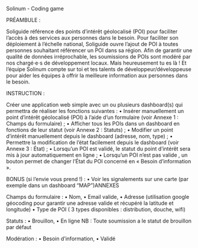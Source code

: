 Solinum - Coding game

PRÉAMBULE :

Soliguide référence des points d’intérêt géolocalisé (POI) pour faciliter l’accès à des services
aux personnes dans le besoin.
Pour faciliter son déploiement à l’échelle national, Soliguide ouvre l’ajout de POI à toutes
personnes souhaitant référencer un POI dans sa région. Afin de garantir une qualité de données
irréprochable, les soumissions de POIs sont modéré par nos chargé⋅e⋅s de développement
locaux.
Mais heureusement tu es là ! Et l’équipe Solinum compte sur toi et tes talents de
développeur/développeuse pour aider les équipes à offrir la meilleure information aux personnes
dans le besoin.

INSTRUCTION :

Créer une application web simple avec un ou plusieurs dashboard(s) qui permettra de réaliser les fonctions suivantes :
• Insérer manuellement un point d’intérêt géolocalisé (POI) à l’aide d’un formulaire (voir Annexe 1 : Champs du formulaire) ;
• Afficher tous les POIs dans un dashboard en fonctions de leur statut (voir Annexe 2 : Statuts) ;
• Modifier un point d’intérêt manuellement depuis le dashboard (adresse, nom, type) ;
• Permettre la modification de l’état facilement depuis le dashboard (voir Annexe 3 : État) ;
• Lorsqu’un POI est validé, le statut du point d’intérêt sera mis à jour automatiquement en ligne ;
• Lorsqu’un POI n’est pas valide , un bouton permet de changer l’État du POI concerné en « Besoin d’information ».

BONUS (si l’envie vous prend !) :
• Voir les signalements sur une carte (par exemple dans un dashboard “MAP”)ANNEXES

Champs du formulaire :
• Nom,
• Email valide,
• Adresse (utilisation google géocoding pour garantir une adresse valide et récupéré la
latitude et longitude)
• Type de POI ( 3 types disponibles : distribution, douche, wifi)

Statuts :
• Brouillon,
• En ligne
NB : Toute soumission a le statut de brouillon par défaut

Modération :
• Besoin d’information,
• Validé
